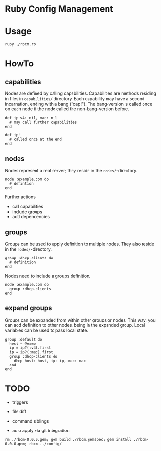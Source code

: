 Ruby Config Management
======================

# Usage

`ruby ./rbcm.rb`

# HowTo

## capabilities

Nodes are defined by calling capabilities. Capabilities are methods residing in
files in `capabilities/` directory. Each capability may have a second incarnation,
ending with a bang ("cap!"). The bang-version is called once on each node if
the node called the non-bang-version before.
```
def ip v4: nil, mac: nil
  # may call further capabilities
end

def ip!
  # called once at the end
end
```

## nodes

Nodes represent a real server; they reside in the `nodes/`-directory.
```
node :example.com do
  # defintion
end
```
Further actions:
 - call capabilities
 - include groups
 - add dependencies

## groups

Groups can be used to apply definition to multiple nodes. They also reside in
the `nodes/`-directory.
```
group :dhcp-clients do
  # definition
end
```
Nodes need to include a groups definition.
```
node :example.com do
  group :dhcp-clients
end
```

## expand groups

Groups can be expanded from within other groups or nodes. This way, you can add
definition to other nodes, being in the expanded group. Local variables can be
used to pass local state.
```
group :default do
  host = @name
  ip = ip?(:v4).first
  ip = ip?(:mac).first
  group :dhcp-clients do
    dhcp host: host, ip: ip, mac: mac
  end
end
```

# TODO

- triggers
- file diff
- command siblings

- auto apply via git integration

`rm ./rbcm-0.0.0.gem; gem build ./rbcm.gemspec; gem install ./rbcm-0.0.0.gem; rbcm ../config/`

